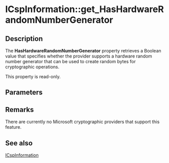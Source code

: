 # ICspInformation::get_HasHardwareRandomNumberGenerator

## Description

The **HasHardwareRandomNumberGenerator** property retrieves a Boolean value that specifies whether the provider supports a hardware random number generator that can be used to create random bytes for cryptographic operations.

This property is read-only.

## Parameters

## Remarks

There are currently no Microsoft cryptographic providers that support this feature.

## See also

[ICspInformation](https://learn.microsoft.com/windows/desktop/api/certenroll/nn-certenroll-icspinformation)